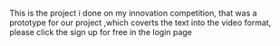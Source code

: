This is the project i done on my innovation competition, that was a prototype for our project ,which coverts the text into the video format, please click the sign up for free in the login page
